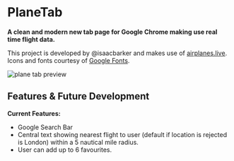 # PlaneTab

**A clean and modern new tab page for Google Chrome making use real time flight data.**

This project is developed by @isaacbarker and makes use of [airplanes.live](https://airplanes.live/). Icons and fonts courtesy of [Google Fonts](https://fonts.google.com).

![plane tab preview](https://github.com/user-attachments/assets/423b7835-2166-4252-a8f4-c2b3ea80eb48)

## Features & Future Development

**Current Features:**

- Google Search Bar
- Central text showing nearest flight to user (default if location is rejected is London) within a 5 nautical mile radius.
- User can add up to 6 favourites.



